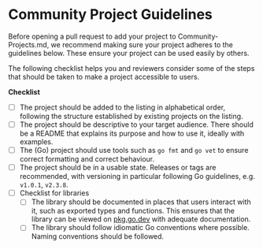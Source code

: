 # Community Project Guidelines

Before opening a pull request to add your project to Community-Projects.md,
we recommend making sure your project adheres to the guidelines below. These
ensure your project can be used easily by others. 

The following checklist helps you and reviewers consider some of the
steps that should be taken to make a project accessible to users. 

**Checklist**
* [ ] The project should be added to the listing in alphabetical order, following
the structure established by existing projects on the listing.
* [ ] The project should be descriptive to your target audience. There should be
a README that explains its purpose and how to use it, ideally with examples.
* [ ] The (Go) project should use tools such as `go fmt` and `go vet` to ensure
correct formatting and correct behaviour.
* [ ] The project should be in a usable state. Releases or tags are recommended, 
with versioning in particular following Go guidelines, e.g. `v1.0.1`, `v2.3.8`.
* [ ] Checklist for libraries
  * [ ] The library should be documented in places that users interact with it, such as
  exported types and functions. This ensures that the library can be viewed on
  [pkg.go.dev](https://pkg.go.dev) with adequate documentation.
  * [ ] The library should follow idiomatic Go conventions where possible. Naming
  conventions should be followed.